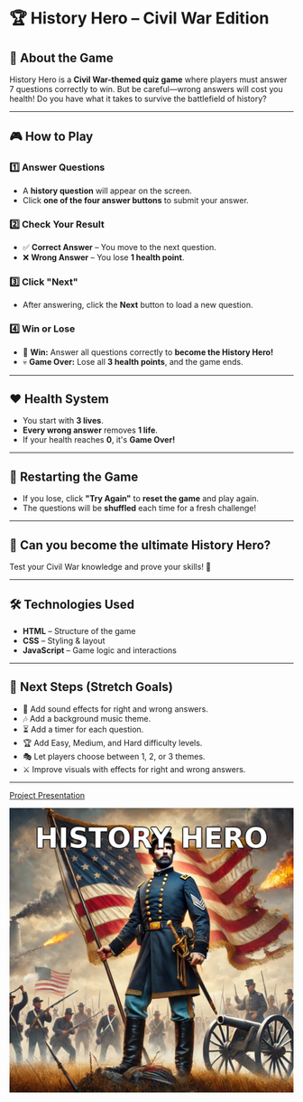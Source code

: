 

# 🏆 **History Hero – Civil War Edition**  

## 📖 **About the Game**  
History Hero is a **Civil War-themed quiz game** where players must answer 7 questions correctly to win. But be careful—wrong answers will cost you health! Do you have what it takes to survive the battlefield of history?  

---

## 🎮 **How to Play**  

### **1️⃣ Answer Questions**  
- A **history question** will appear on the screen.  
- Click **one of the four answer buttons** to submit your answer.  

### **2️⃣ Check Your Result**  
- ✅ **Correct Answer** – You move to the next question.  
- ❌ **Wrong Answer** – You lose **1 health point**.  

### **3️⃣ Click "Next"**  
- After answering, click the **Next** button to load a new question.  

### **4️⃣ Win or Lose**  
- 🎉 **Win:** Answer all questions correctly to **become the History Hero!**  
- 💀 **Game Over:** Lose all **3 health points**, and the game ends.  

---

## ❤️ **Health System**  
- You start with **3 lives**.  
- **Every wrong answer** removes **1 life**.  
- If your health reaches **0**, it's **Game Over!**  

---

## 🔄 **Restarting the Game**  
- If you lose, click **"Try Again"** to **reset the game** and play again.  
- The questions will be **shuffled** each time for a fresh challenge!  

---

## 🚀 **Can you become the ultimate History Hero?**  
Test your Civil War knowledge and prove your skills! 🏅  

---


## 🛠 Technologies Used
- **HTML** – Structure of the game  
- **CSS** – Styling & layout  
- **JavaScript** – Game logic and interactions  



---


## 🔮 Next Steps (Stretch Goals)

- 🎵 Add sound effects for right and wrong answers.  
- 🎶 Add a background music theme.  
- ⏳ Add a timer for each question.  
- 🏆 Add Easy, Medium, and Hard difficulty levels.  
- 🎭 Let players choose between 1, 2, or 3 themes.  
- ⚔️ Improve visuals with effects for right and wrong answers.  


---


[Project Presentation](https://ekodre.github.io/History-Hero-Game/)



![History Hero Game](https://github.com/EkoDre/History-Hero-Game/blob/main/history_hero_image.png)

